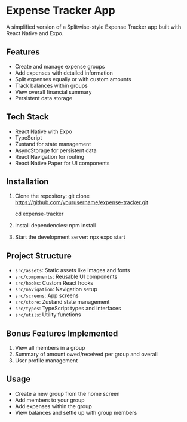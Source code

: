 # Expense Tracker App

A simplified version of a Splitwise-style Expense Tracker app built with React Native and Expo.

## Features

- Create and manage expense groups
- Add expenses with detailed information
- Split expenses equally or with custom amounts
- Track balances within groups
- View overall financial summary
- Persistent data storage

## Tech Stack

- React Native with Expo
- TypeScript
- Zustand for state management
- AsyncStorage for persistent data
- React Navigation for routing
- React Native Paper for UI components

## Installation

1. Clone the repository:
    git clone https://github.com/yourusername/expense-tracker.git
    
    cd expense-tracker

2. Install dependencies:
    npm install

3. Start the development server:
    npx expo start

## Project Structure

- `src/assets`: Static assets like images and fonts
- `src/components`: Reusable UI components
- `src/hooks`: Custom React hooks
- `src/navigation`: Navigation setup
- `src/screens`: App screens
- `src/store`: Zustand state management
- `src/types`: TypeScript types and interfaces
- `src/utils`: Utility functions

## Bonus Features Implemented

1. View all members in a group
2. Summary of amount owed/received per group and overall
3. User profile management

## Usage

- Create a new group from the home screen
- Add members to your group
- Add expenses within the group
- View balances and settle up with group members
